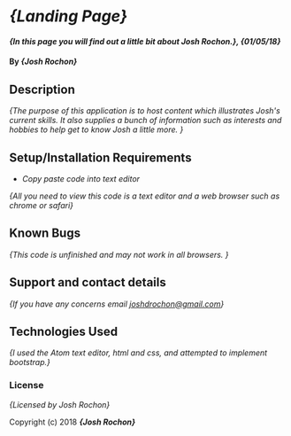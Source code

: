 # _{Landing Page}_

#### _{In this page you will find out a little bit about Josh Rochon.}, {01/05/18}_

#### By _**{Josh Rochon}**_

## Description

_{The purpose of this application is to host content which illustrates Josh's current skills. It also supplies a bunch of information such as interests and hobbies to help get to know Josh a little more. }_

## Setup/Installation Requirements

* _Copy paste code into text editor_

_{All you need to view this code is a text editor and a web browser such as chrome or safari}_

## Known Bugs

_{This code is unfinished and may not work in all browsers. }_

## Support and contact details

_{If you have any concerns email joshdrochon@gmail.com}_

## Technologies Used

_{I used the Atom text editor, html and css, and attempted to implement bootstrap.}_

### License

*{Licensed by Josh Rochon}*

Copyright (c) 2018 **_{Josh Rochon}_**
